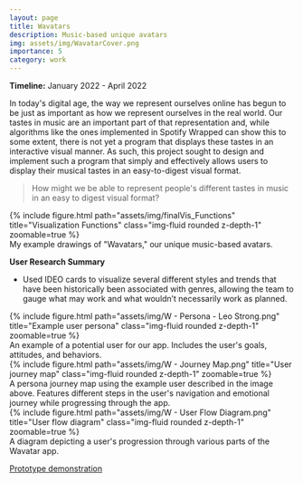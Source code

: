 ```yaml
---
layout: page
title: Wavatars
description: Music-based unique avatars
img: assets/img/WavatarCover.png
importance: 5
category: work
---
```


<b>Timeline:</b> January 2022 - April 2022

In today's digital age, the way we represent ourselves online has begun to be just as important as how we represent ourselves in the real world. Our tastes in music are an important part of that representation and, while algorithms like the ones implemented in Spotify Wrapped can show this to some extent, there is not yet a program that displays these tastes in an interactive visual manner. As such, this project sought to design and implement such a program that simply and effectively allows users to display their musical tastes in an easy-to-digest visual format.

<blockquote>How might we be able to represent people's different tastes in music in an easy to digest visual format?</blockquote>


<div class="row">
    <div class="col-sm mt-3 mt-md-0">
        {% include figure.html path="assets/img/finalVis_Functions" title="Visualization Functions" class="img-fluid rounded z-depth-1" zoomable=true %}
    </div>
</div>
<div class="caption">
    My example drawings of "Wavatars," our unique music-based avatars.
</div>

<p><b>User Research Summary</b></p>
<ul>
    <li>Used IDEO cards to visualize several different styles and trends that have been historically been associated with genres, allowing the team to gauge what may work and what wouldn’t necessarily work as planned.</li>
</ul>

<div class="row">
    <div class="col-sm mt-3 mt-md-0">
        {% include figure.html path="assets/img/W - Persona - Leo Strong.png" title="Example user persona" class="img-fluid rounded z-depth-1" zoomable=true %}
    </div>
</div>
<div class="caption">
    An example of a potential user for our app. Includes the user's goals, attitudes, and behaviors.
</div>

<div class="row">
    <div class="col-sm mt-3 mt-md-0">
        {% include figure.html path="assets/img/W - Journey Map.png" title="User journey map" class="img-fluid rounded z-depth-1" zoomable=true %}
    </div>
</div>
<div class="caption">
    A persona journey map using the example user described in the image above. Features different steps in the user's navigation and emotional journey while progressing through the app.
</div>

<div class="row">
    <div class="col-sm mt-3 mt-md-0">
        {% include figure.html path="assets/img/W - User Flow Diagram.png" title="User flow diagram" class="img-fluid rounded z-depth-1" zoomable=true %}
    </div>
</div>
<div class="caption">
    A diagram depicting a user's progression through various parts of the Wavatar app.
</div>

[Prototype demonstration](https://youtu.be/bE4i0LqHbRU)